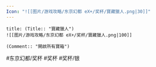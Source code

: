 ```yaml
---
Icon: "![[图片/游戏攻略/东京幻都 eX+/奖杯/寶藏獵人.png|30]]"
---
```

```ad-common-silver-trophy
title: (Title:: "寶藏獵人")
![[图片/游戏攻略/东京幻都 eX+/奖杯/寶藏獵人.png|100]]

(Comment:: "開啟所有寶箱")
```

#东京幻都/奖杯 #奖杯 #奖杯/银

